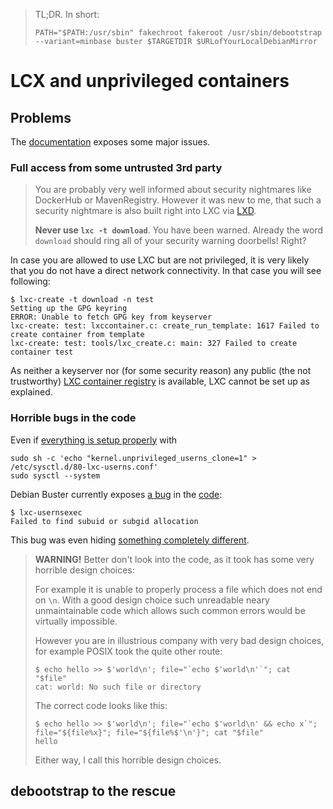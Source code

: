 > TL;DR.  In short:
>
> `PATH="$PATH:/usr/sbin" fakechroot fakeroot /usr/sbin/debootstrap --variant=minbase buster $TARGETDIR $URLofYourLocalDebianMirror`

# LCX and unprivileged containers

## Problems

The [documentation](https://wiki.debian.org/LXC) exposes some major issues.


### Full access from some untrusted 3rd party

> You are probably very well informed about security nightmares like DockerHub or MavenRegistry.
> However it was new to me, that such a security nightmare is also built right into LXC via [LXD](https://images.linuxcontainers.org/).
>
> **Never use `lxc -t download`**.  You have been warned.  Already the word `download` should ring all of your security warning doorbells!  Right?

In case you are allowed to use LXC but are not privileged, it is very likely that you do not have a direct network connectivity.
In that case you will see following:

```
$ lxc-create -t download -n test
Setting up the GPG keyring
ERROR: Unable to fetch GPG key from keyserver
lxc-create: test: lxccontainer.c: create_run_template: 1617 Failed to create container from template
lxc-create: test: tools/lxc_create.c: main: 327 Failed to create container test
```

As neither a keyserver nor (for some security reason) any public (the not trustworthy) [LXC container registry](https://images.linuxcontainers.org/) is available,
LXC cannot be set up as explained.


### Horrible bugs in the code

Even if [everything is setup properly](https://wiki.debian.org/LXC#Unprivileged_container) with

    sudo sh -c 'echo "kernel.unprivileged_userns_clone=1" > /etc/sysctl.d/80-lxc-userns.conf'
    sudo sysctl --system

Debian Buster currently exposes [a bug](https://github.com/lxc/lxc/issues/3121)
in the [code](https://github.com/lxc/lxc/commit/c14ea11dccbfa80021a9b169b94bd86e8b359611#diff-9308db620cfc569a9c2a7e321f741ebd):

```
$ lxc-usernsexec 
Failed to find subuid or subgid allocation
```

This bug was even hiding [something completely different](https://github.com/lxc/lxc/issues/3163).

> **WARNING!** Better don't look into the code, as it took has some very horrible design choices:
> 
> For example it is unable to properly process a file which does not end on `\n`.
> With a good design choice such unreadable neary unmaintainable code which allows such common errors would be virtually impossible.
>
> However you are in illustrious company with very bad design choices, for example POSIX took the quite other route:
>
> ```
> $ echo hello >> $'world\n'; file="`echo $'world\n'`"; cat "$file"
> cat: world: No such file or directory
> ```
>
> The correct code looks like this:
>
> ```
> $ echo hello >> $'world\n'; file="`echo $'world\n' && echo x`"; file="${file%x}"; file="${file%$'\n'}"; cat "$file"
> hello
> ```
>
> Either way, I call this horrible design choices.


## debootstrap to the rescue

